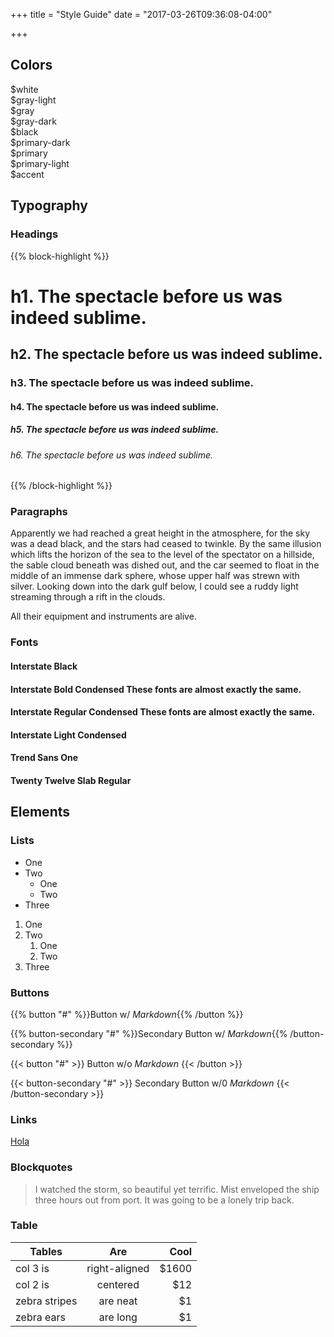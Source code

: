 +++
title = "Style Guide"
date = "2017-03-26T09:36:08-04:00"

+++

## Colors

<div class="color-example gray-1">$white</div>
<div class="color-example gray-2">$gray-light</div>
<div class="color-example gray-3">$gray</div>
<div class="color-example gray-4">$gray-dark</div>
<div class="color-example gray-5">$black</div>

<div class="color-example color-1">$primary-dark</div>
<div class="color-example color-2">$primary</div>
<div class="color-example color-3">$primary-light</div>
<div class="color-example color-4">$accent</div>

## Typography

### Headings

{{% block-highlight %}}
# h1. The spectacle before us was indeed sublime.
## h2. The spectacle before us was indeed sublime.
### h3. The spectacle before us was indeed sublime.
#### h4. The spectacle before us was indeed sublime.
##### h5. The spectacle before us was indeed sublime.
###### h6. The spectacle before us was indeed sublime.
{{% /block-highlight %}}

### Paragraphs

Apparently we had reached a great height in the atmosphere, for the sky was a dead black, and the stars had ceased to twinkle. By the same illusion which lifts the horizon of the sea to the level of the spectator on a hillside, the sable cloud beneath was dished out, and the car seemed to float in the middle of an immense dark sphere, whose upper half was strewn with silver. Looking down into the dark gulf below, I could see a ruddy light streaming through a rift in the clouds.

All their equipment and instruments are alive.


### Fonts

<h4 class="font-1">Interstate Black</h4>
<h4 class="font-2">Interstate Bold Condensed These fonts are almost exactly the same.</h4>
<h4 class="font-3">Interstate Regular Condensed These fonts are almost exactly the same.</h4>
<h4 class="font-4">Interstate Light Condensed</h4>
<h4 class="font-5">Trend Sans One</h4>
<h4 class="font-6">Twenty Twelve Slab Regular</h4>

## Elements

### Lists

* One
* Two
    * One
    * Two
* Three

1. One
2. Two
    1. One
    2. Two
3. Three

### Buttons

{{% button "#" %}}Button w/ _Markdown_{{% /button %}}
<br/>

{{% button-secondary "#" %}}Secondary Button w/ _Markdown_{{% /button-secondary %}}
<br/>

{{< button "#" >}}
    Button w/o _Markdown_
{{< /button >}}
<br/>

{{< button-secondary "#" >}}
    Secondary Button w/0 _Markdown_
{{< /button-secondary >}}

### Links

[Hola](#)

### Blockquotes

> I watched the storm, so beautiful yet terrific. Mist enveloped the ship three hours out from port. It was going to be a lonely trip back.

### Table

| Tables        | Are           | Cool  |
| ------------- |:-------------:| -----:|
| col 3 is      | right-aligned | $1600 |
| col 2 is      | centered      |   $12 |
| zebra stripes | are neat      |    $1 |
| zebra ears    | are long      |    $1 |
